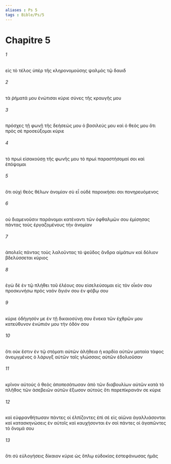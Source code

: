 ```yaml
---
aliases : Ps 5
tags : Bible/Ps/5
---
```


# Chapitre 5

###### 1
εἰς τὸ τέλος ὑπὲρ τῆς κληρονομούσης ψαλμὸς τῷ δαυιδ
###### 2
τὰ ῥήματά μου ἐνώτισαι κύριε σύνες τῆς κραυγῆς μου
###### 3
πρόσχες τῇ φωνῇ τῆς δεήσεώς μου ὁ βασιλεύς μου καὶ ὁ θεός μου ὅτι πρὸς σὲ προσεύξομαι κύριε
###### 4
τὸ πρωὶ εἰσακούσῃ τῆς φωνῆς μου τὸ πρωὶ παραστήσομαί σοι καὶ ἐπόψομαι
###### 5
ὅτι οὐχὶ θεὸς θέλων ἀνομίαν σὺ εἶ οὐδὲ παροικήσει σοι πονηρευόμενος
###### 6
οὐ διαμενοῦσιν παράνομοι κατέναντι τῶν ὀφθαλμῶν σου ἐμίσησας πάντας τοὺς ἐργαζομένους τὴν ἀνομίαν
###### 7
ἀπολεῖς πάντας τοὺς λαλοῦντας τὸ ψεῦδος ἄνδρα αἱμάτων καὶ δόλιον βδελύσσεται κύριος
###### 8
ἐγὼ δὲ ἐν τῷ πλήθει τοῦ ἐλέους σου εἰσελεύσομαι εἰς τὸν οἶκόν σου προσκυνήσω πρὸς ναὸν ἅγιόν σου ἐν φόβῳ σου
###### 9
κύριε ὁδήγησόν με ἐν τῇ δικαιοσύνῃ σου ἕνεκα τῶν ἐχθρῶν μου κατεύθυνον ἐνώπιόν μου τὴν ὁδόν σου
###### 10
ὅτι οὐκ ἔστιν ἐν τῷ στόματι αὐτῶν ἀλήθεια ἡ καρδία αὐτῶν ματαία τάφος ἀνεῳγμένος ὁ λάρυγξ αὐτῶν ταῖς γλώσσαις αὐτῶν ἐδολιοῦσαν
###### 11
κρῖνον αὐτούς ὁ θεός ἀποπεσάτωσαν ἀπὸ τῶν διαβουλίων αὐτῶν κατὰ τὸ πλῆθος τῶν ἀσεβειῶν αὐτῶν ἔξωσον αὐτούς ὅτι παρεπίκρανάν σε κύριε
###### 12
καὶ εὐφρανθήτωσαν πάντες οἱ ἐλπίζοντες ἐπὶ σέ εἰς αἰῶνα ἀγαλλιάσονται καὶ κατασκηνώσεις ἐν αὐτοῖς καὶ καυχήσονται ἐν σοὶ πάντες οἱ ἀγαπῶντες τὸ ὄνομά σου
###### 13
ὅτι σὺ εὐλογήσεις δίκαιον κύριε ὡς ὅπλῳ εὐδοκίας ἐστεφάνωσας ἡμᾶς
